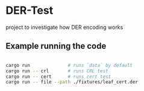 # DER-Test

project to investigate how DER encoding works

## Example running the code

```bash

cargo run              # runs `data` by default
cargo run -- crl       # runs CRL test
cargo run -- cert      # runs cert test
cargo run -- file --path ./fixtures/leaf_cert.der
```
